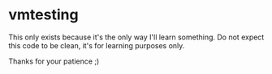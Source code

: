 # vmtesting

This only exists because it's the only way I'll learn something.
Do not expect this code to be clean, it's for learning purposes only.

Thanks for your patience ;)
